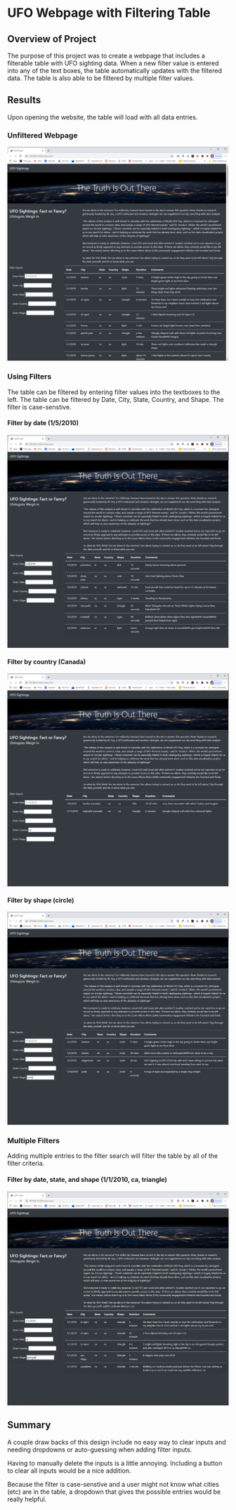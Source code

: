 # UFO Webpage with Filtering Table
## Overview of Project
The purpose of this project was to create a webpage that includes a filterable table with UFO sighting data. When a new filter value is entered into any of the text boxes, the table automatically updates with the filtered data. The table is also able to be filtered by multiple filter values.

## Results
Upon opening the website, the table will load with all data entries.
### Unfiltered Webpage
![Unfiltered Webpage](/static/images/webPage_1.PNG)
### Using Filters
The table can be filtered by entering filter values into the textboxes to the left. The table can be filtered by Date, City, State, Country, and Shape. The filter is case-senstive.
#### Filter by date (1/5/2010)
![Filter by date](/static/images/webPage_filter20100105.PNG)

#### Filter by country (Canada)
![Filter by country](/static/images/webPage_filterCanada.PNG)

#### Filter by shape (circle)
![Filter by shape](/static/images/webPage_filterCircle.PNG)
  
  
### Multiple Filters
Adding multiple entries to the filter search will filter the table by all of the filter criteria.
  
#### Filter by date, state, and shape (1/1/2010, ca, triangle)
![Filter by date state shape](/static/images/webPage_filter20100101_ca_triangle.PNG)

## Summary
A couple draw backs of this design include no easy way to clear inputs and needing dropdowns or auto-guessing when adding filter inputs.  
  
Having to manually delete the inputs is a little annoying. Including a button to clear all inputs would be a nice addition.  
  
Because the filter is case-senstive and a user might not know what cities (etc) are in the table, a dropdown that gives the possible entries would be really helpful.
